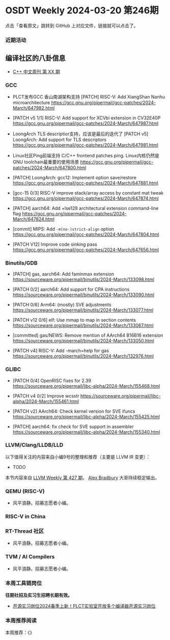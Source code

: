 # OSDT Weekly 2024-03-20 第246期

点击「查看原文」跳转到 GitHub 上对应文件，链接就可以点击了。

### 近期活动

## 编译社区的八卦信息

- [C++ 中文周刊 第 XX 期]()

### GCC

- PLCT发布GCC 香山南湖架构支持
  [PATCH] RISC-V: Add XiangShan Nanhu microarchitecture
  https://gcc.gnu.org/pipermail/gcc-patches/2024-March/647982.html

- [PATCH v5 1/1] RISC-V: Add support for XCVbi extension in CV32E40P
  https://gcc.gnu.org/pipermail/gcc-patches/2024-March/647987.html

- LoongArch TLS descriptior支持，应该是最后的迭代了
  [PATCH v5] LoongArch: Add support for TLS descriptors
  https://gcc.gnu.org/pipermail/gcc-patches/2024-March/647981.html

- Linux社区Ping前端支持 C/C++ frontend patches ping. Linux内核仍然是GNU toolchain最重要的使用场景
  https://gcc.gnu.org/pipermail/gcc-patches/2024-March/647800.html

- [PATCH] LoongArch: gcc12: Implement option save/restore
  https://gcc.gnu.org/pipermail/gcc-patches/2024-March/647881.html

- [gcc-15 0/3] RISC-V improve stack/array access by constant mat tweak
  https://gcc.gnu.org/pipermail/gcc-patches/2024-March/647874.html

- [PATCH] aarch64: Add +lse128 architectural extension command-line flag
  https://gcc.gnu.org/pipermail/gcc-patches/2024-March/647824.html

- [commit] MIPS: Add `-m(no-)strict-align` option
  https://gcc.gnu.org/pipermail/gcc-patches/2024-March/647804.html

- [PATCH V12] Improve code sinking pass
  https://gcc.gnu.org/pipermail/gcc-patches/2024-March/647656.html

### Binutils/GDB

- [PATCH] gas, aarch64: Add faminmax extension
  https://sourceware.org/pipermail/binutils/2024-March/133098.html

- [PATCH 0/2] aarch64: Add support for CPA instructions
  https://sourceware.org/pipermail/binutils/2024-March/133090.html

- [PATCH 0/6] Arm64: (mostly) SVE adjustments
  https://sourceware.org/pipermail/binutils/2024-March/133077.html

- [PATCH v12 0/6] elf: Use mmap to map in section contents
  https://sourceware.org/pipermail/binutils/2024-March/133067.html

- [committed] gas/NEWS: Remove mention of AArch64 B16B16 extension
  https://sourceware.org/pipermail/binutils/2024-March/133050.html

- [PATCH v4] RISC-V: Add -march=help for gas
  https://sourceware.org/pipermail/binutils/2024-March/132976.html

### GLIBC

- [PATCH 0/4] OpenRISC fixes for 2.39
  https://sourceware.org/pipermail/libc-alpha/2024-March/155468.html

- [PATCH v4 0/2] Improve wcsstr
  https://sourceware.org/pipermail/libc-alpha/2024-March/155461.html

- [PATCH v2] AArch64: Check kernel version for SVE ifuncs
  https://sourceware.org/pipermail/libc-alpha/2024-March/155425.html

- [PATCH] aarch64: fix check for SVE support in assembler
  https://sourceware.org/pipermail/libc-alpha/2024-March/155340.html

### LLVM/Clang/LLDB/LLD


以下值得关注的内容来自小编9号的整理和推荐（主要是 LLVM IR 变更）：

- TODO

本节内容来自 [LLVM Weekly 第 427 期](http://llvmweekly.org/issue/427)，
[Alex Bradbury](https://www.linkedin.com/in/alex-bradbury/) 大哥持续稳定输出。

### QEMU (RISC-V)

- 风平浪静。招募志愿者小编。

### RISC-V in China

### RT-Thread 社区

- 风平浪静。招募志愿者小编。

### TVM / AI Compilers

- 风平浪静。招募志愿者小编。

### 本周工具链岗位

**往期社招及实习生招聘长期有效。**

- [开源实习岗位2024春季上新！PLCT实验室开放多个编译器开源实习岗位](https://mp.weixin.qq.com/s/D-l7hE2S-21NCAZsVqPzMA)

### 本周推荐阅读

本周推荐：《》
